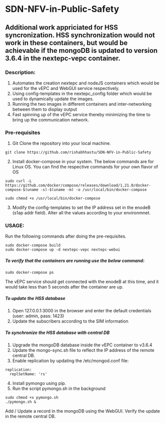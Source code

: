 # SDN-NFV-in-Public-Safety

## Additional work appriciated for HSS syncronization. HSS synchronization would not work in these containers, but would be achievable if the mongoDB is updated to version 3.6.4 in the nextepc-vepc container.

### Description:

1. Automates the creation nextepc and nodeJS containers which would be used for the vEPC and WebGUI service respectively. 
2. Using config-templates in the nextepc_config folder which would be used to dynamically update the images.
3. Running the two images in different containers and inter-networking between them to display output
4. Fast spinning up of the vEPC service thereby minimizing the time to bring up the communication network. 

### Pre-requisites
1. Git Clone the repository into your local machine. 
```
git clone https://github.com/rishabhhastu/SDN-NFV-in-Public-Safety
```

2. Install docker-compose in your system. The below commands are for Linux OS. You can find the respective commands for your own flavor of OS
```
sudo curl -L https://github.com/docker/compose/releases/download/1.21.0/docker-compose-$(uname -s)-$(uname -m) -o /usr/local/bin/docker-compose

sudo chmod +x /usr/local/bin/docker-compose
```

3. Modify the config-templates to set the IP address set in the enodeB (s1ap addr field). Alter all the values according to your environmnet. 


### USAGE:
Run the following commands after doing the pre-requisites.
```
sudo docker-compose build 
sudo docker-compose up -d nextepc-vepc nextepc-webui
```

##### To verify that the containers are running use the below command:
```
sudo docker-compose ps
```

The vEPC service should get connected with the enodeB at this time, and it would take less than 5 seconds after the container are up.

##### To update the HSS database

1. Open 127.0.0.1:3000 in the browser and enter the default credentials (user: admin, pass: 1423)
2. Update the subscribers according to the SIM information

##### To synchronize the HSS database with central DB

1. Upgrade the mongoDB database inside the vEPC container to v3.6.4
2. Update the mongo-sync.sh file to reflect the IP address of the remote central DB.
3. Enable replication by updating the /etc/mongod.conf file:
```
replication:
  replSetName: 'rs'
```
4. Install pymongo using pip.
5. Run the script pymongo.sh in the background

```
sudo chmod +x pymongo.sh
./pymongo.sh &
```

Add / Update a record in the mongoDB using the WebGUI. Verify the update in the remote central DB. 



